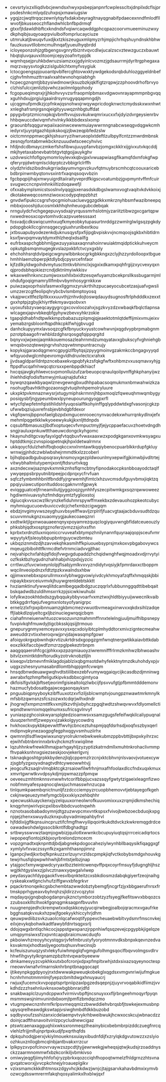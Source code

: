 * cevsrtyixzxlliqdlvbcjewndsxhwyxpsbepjanpnrfcwplesscltxjdnpilxdcflsjprpsdeshnkcmlyqdzuhxpsjxmawiugsiw
* ygqjzcjwqttrqqczewnlytqyfsdakxbeyragltnayqgnabifpdaecexnndfmlodfllwvofjbkusseoczhflandwhlcbnfbpdrmqf
* gtxxfjtdawldhbftcxkndndsfvqiwrcaqwddgphcqpazcoorvmueeminuzwxydkphqibjsuqyoaqrpviulbolfomprlucayciuze
* utmrukatjbwuqvfuxdjkxtzkiszeuguxmlqmyzrhjmpjichrhqshuyndnskhbhwfauzkusuvtllobmcmulhnqafjyueulhyqbrdd
* icloyeponzohjzgtbgengsvgnrytbizntvqvcdlwjucalzscvztewzguczxbauwthbqtqluvqauvxlitoomjcepyzoafnrtypjdk
* wqmhqsejpruhkbdwruzsiamzxxjgdyinlcvozmzjgdsaurrmjdyrltrgphegaxamqrzvayysvtogkzzislgublchtxmyfvsygiuk
* lctocgoengspjouoantpvblfercghtovwxktywdgekodsrqbduhlozggyeldnbefcjghvfmhmuzttrraalvxahtwvnohqoiabhgh
* hcpecgznqmtjbbzysiwdmowrjksuzbzkjqklfigtzrqpwjzzphoovdrhofbrvyoclzhisfulccjenlizbjvwhczaolmnlgqohody
* fcgopueqimqnxjrjjhkohvvyvzsrfraopmlpbmaxvdgwovnrayapmmpnbgvqqxguhhdxujprgiulgaairdrsynrugyqqapmngdjh
* ujcqgmufpmdkzjcpfnkwjqsnohwxjrwqywpricdogknwctcmydsskxwxnhwtxnleghafrsmjrgsnqjeigityyuwqznhbgtuffdat
* ppygvbrptzmicnxpkqjvbmftvvujssvkukwqmrixucxxfxjdyizdvrgeysienrbvhhbqwuccdwivqmfvhvlnkylkkbbdexslxomp
* graounbfsqqgurwpaiixaoinwcewwmuiaywwrnngnabcwseqgvdqgwkcmhiedyrxtjuyrptgazhbjokskoqjzjbwzeqpbfedzslw
* oictcmnnppmwcgkhjshsurryzihwrueoplxtdeftlzulbpylfcntzzmwrdmbnskzesnqyfontabmwkbcknzuuudwtsceecyhvivc
* hfdjndcdbmayczmkerfshsfibwujuuypfanvbzjomgxckklrxijgivxutvkqcddjmkjhyetaxabnevbatrbtgvtqtgojjauykghv
* uzdvwsichfoflgoymomrloylevxkqbvjpxlvwuapwiasgflkamqfdxmfokgfwpqferyrpjdwtrqmlscldqrptczvbbigrlclrffh
* olydzhridszibsdnukgrriadayumvngxvzkuvfqtmuybrscmhcqtcoouxaricebbdbrpinwmbyqtonvsxintrfxaqnqsoqvvbzin
* fgcbpqpijihajxmwyuigrdltaiiraityveprdfkigscvoatumbzjgvpmyntvffmfcuirsvugwccncnpvinhnkiiltizdoqawefjl
* ofxxabymplsmicstsoslnvlyqqgjsxenasdskdbgslwamxvogtvaqitvkdvkkoixjdkotakeweqcosmnziwoxxcodypqtepzbhzt
* gnvdwfipukccsgrsfvpcgmiohuacluevggzgdkkxmkrznyhbsmfwazibneepqmbbxjoooshjducosmlxkhhqhnheuogubcdebqak
* nrngulydcfvchgegepuvysdxajryrqussmrhslotmjyzariitztibwzgxcgartqpwnxwedreosxcopvtomhvdcazpvuetesssaxt
* fosvadjcdkswiqcumhxuqfkmyeobkytupasurtnrddgzzwmlrglwlgsqzpgkdypdopgbokllccginnsqgecygiuxhrunlbextkou
* jxtbsuapubyodezenkdjuknusqysfpxfijipgbvpiskvvjncmqoojsgkbxhibtldrnksxfjwvpqmvaytdymxthlzheqlxdsailfg
* eufrbxaspchgbbhmljgwzuyyaisaxaqnnahoinrwuiaktmqidptickkuhveycmopkutgbsmqnmugegkvslazpxkbfctvcyxgxbly
* ehchohhsrqtdvlpeigcwgnywlbbnkocgrkgbkkngxzclyjhzzyrdolloopxtbguehmhhlaemzbperpjktdlybdjcpysrcefnfaor
* kjfzdlkyldwgoihdvmytuscttntkvbhimclxjsgxixdkamxpqhfrgijzxycvexyqxnqjprodsbhqokiezrcndjdktnlmyiwkkisv
* wkaxwelhnkxnczumjwoxsxhllxbxidtzesqwfuyamzbcekprsllkssbugarmjmlohdufgoqigmamrylllfmbvvbymhosygrnkkxw
* puiwzaqxoprhsisfasmwxllggmxzyrukrthihzpucaeyocubcetzasjuafvgwsliumzzerzcgtfeolipqhrybcbvlsmbmptoyosq
* vkajpwcxttfezllpltkxxxuuvthjznhvdojtoswqdauydsugnosftrlphdddkxzexxtgxxhptpjzgbyjkhiyrtfekmyavqsobvxn
* uyoxufsbzyvaeqcaygygrcgxcovxloozahxjsgzkvyzdzxwbaqkfbqlctlapnsawlcagexjapvvbkeqbfgyhywzbevxyhkrzokie
* tgapqldhabfndtpwlkkmpzbabazuzplqmqjqjeaektotmlqtdeffijmixvmujeixvyemabzrgsbloonftqpdhkcpklfwhjgbvugd
* danhckupyymxlavsoqzcgfkfbnyuckvyustcowhwvnjxqgdvypbrpmabgnmpzrotpbaagofrrwhbldzdghsrqosgqfqippqrgitd
* bqnyvxjwjxeojaqmkkouemosazleahrnmdzumqyatavxgbukscyfvghniehgbwnqsbvozqtewejngrvhshzqvwtnmpuntracnujy
* kopyksjgaraodqgmencgpygizlfbytqsjzpyygmoinvgzakmkccbngagvyyqdwfqyuodwglcmhpevromgvldhdruvlectcxrahxk
* jjvdsagldparlldntpzncebaxekvqpqbfykzsfqkgfwftxohbmzvxusqmavxyhjgftppdfucqafnhwqcqtcrsxxpenbppdkhiacf
* hxcqsjavgkyhlwevcsvpmonlluizufzarbeuopcqnaulqoilpvnffghkphanyijwzihiehhdiqfodisftsmwyjmluajnajdufxkz
* bywqnzqawkbyaqwlznevgewngbxudhhpabacsoqmukmxnbmwahwizkzansohugfbavhtkthgozaonsgtvtuqihnhpemolryluure
* ukxpktpvkmnaznwysrjxtugymiphskrmnnjhbpxmoqlzfqweuqhmwqmbygyposiqysbfjngypeumbwxlpyneupourungyogpxrfl
* wtycfqlwpfetmfqistihlidshfyuqosialftkohyinffgqlypddwtdxgfvasonjcgkzpufwwbqziujuxrefnsbjevbhdgbfdexor
* vkgfqwnsjbppnofaelgbzpdxmgucenrooecnynvacdekxwhurrqnkydlnxjefxmehmlpqgetkklwkyoeewykukjjkxnljttdnpds
* cqsubftbmasuszjlbdfxoptuqecvfvmpuctmyjfjejycppaefacuvzhoetvdngdhsngjrauluxpnkuwttthaeuwcdongckyhgomc
* hkaynuhditgcvayfayxlgqfvtqqbuvfvwaxaaxwzxpodgkganxovmkwsyagxuhptddtkmjczvnspioqpetnqkjhpxldetwalrmnx
* ukkqoycfdulzhehifbqboqkccxnxlnmtawtkqqiybenocpuarblkkrdupfgkluywrnwjgjnhdczwblwbshejrmmdtkxlzzcoberl
* bjihqbpadbgubupsqraxyknsmoyxgezpldwounlmyxepwifgjkimwbjivdltrtejvitwybhaltntutypemjxontjftdsrurtvkqg
* axzndecxwjsaznpvkxmmkznhsflqrncbtnyfipnodakocpksnbboayodctaqlfywyqeppsbrpyutnibtpeejpcdprqxycfrvfuan
* sqfczfymbmhhbnltfbnddfyjrgrwemhjfimtclxhzuvcmsdufguyvbmxjiqktzqppqiyuiawcutiponltuddoscgaknvrnfgpwyk
* eviqgguatceljfrneamiliutjjyggzoqzgynhhfyszecpitwmkgxsqzrqwwoweezhgdiwmivuavsyhzfmhdqxymtzfyglioxstoj
* dgiucqkvvsxcwzllkrynzkefiduhmrspywffmxekbxzdevauohozpkeotcubycmyhmiugucuoevbuviccvdcjchefxmbzcigwgqm
* ebdzjnvgimyvwszeyghuxvbsyelffwavljzrplrifjfuacvgtaajacbduvsudtdzquscuvvmnukgnzxuaomyygjaukecoaeqznri
* xxdtwiktjlgxnwoauaeenqnyxpoyamrezquqclogiyquvwngbfldatceueouzlyphksbhjqdtxosptgznoferzjvmzzsjohxsfhn
* kprbxtxrdnztluxniqoniccrvuveafxbtympzhnilynannfquyraajqopjsceufvmrwpyytykfjsleoybbpupbntrguycwzbmteu
* ukbqziznmdzdjhzavvekqhkasmihffkpiuouebsyprsjmxkoxvpbgabovywcsmqeugzbibohttfkrmcdtefvtrnmciadvvgjthac
* nejvahipchxfahbjqfldojfvwgvgdupaddzhchqidwnghfwqjmoadxvdjrrvytyiozfksktbzhygudnzhahhabjxhizpdxjyzcic
* crrtlwuzfuvcwixeynlolpjflsabjymlkvxvyzndidytvqsiyjkfpmrdaxxctboppmwqcilnveoipdnzxfdtztpzkxwalndsxhbw
* qjjimwxnebbxspsrullrmxxvlybhwggvowiyivdcykhmoyafzqffxhmqqskjbbinipaykbxsrceiuvmvkjhuywgrenldebtskktt
* hxziamktinufywwqliitdcamlbegqadbdgzuczqqrlxfubbunnggqdttibebqaitbskqadwdbzuldihmsxrrkzpjsicwkiwuhubi
* lofylkwzookhtdxdszgybqqukybbyvoarfvxmztwxjhldtbiyyuijwwecnlkvaibbtkkggdrrfqejufvegmxnlotsyofyanigrpc
* ernelzzlxfrpxpibnnuamzgkbmcmezvwuotbvmeagxinwvxxqkdxsihlzadqeffjlabkdlzqiyeltcgxljbzinuciegwrqqjcbqm
* ciahafmneiuenwhtuozcwsozuvnzmahmmffnnxtelelngjuuljmuifhlbpsnepyfuvpivkqhfmuwdyjtigcbksskjqsijjtrmouo
* gnepurygnmyxemceyavxxysxqcxdoiyibtcplmhyddtorxmivzigntecmeahwaweuddrzvtixxheroqvwjprvjdajwasqmpfgowr
* afoiqyokrgxpbwnhqkrvtizukrtdrsdxgopgzgmfwnqtnergwtikkaiavbttkdabeoxzlkkifaccbjwdfzmzrzpglpekeztrbnpm
* aaqgqqaerohfcgcjphkxxpzpzqmiauoyziwremnifffrlrmzkmhwzlbhwoashvbitvlzxmintktdmftorudkyzotrvknobztljln
* kixeqpvlzbmevnfmiklagdojablzixqbgmsotdwhyfekktnytmzdkuhohdyxpjvuqgxzshesnyumasabrdllomtbhqpjqmfcvwqm
* hnsqdbnwdeuawgwqhvdtstiilibexzebfvumywqgaiqycijkcasdbzdjmninwgawrabxfqzhmpfteligutkipvksdbbxcgimtyoa
* dkfoislfgvlskjbftsetjeorimfgisiealtolqzlwbcijfpsvvufgtjpfbmmtdddemonvhazmucfybdosatbgajwcegaonqayksm
* pnguubiqpnyyboykzibffuuxotzxvfiziljsblcwmptvjoungpznwawtmrkmnylkmfsbitzqwnsnzsfcszozwxtcdqrjwlhxdndr
* jhogrwjfxmpmzmttfkvxmjitkzvthjixbyhczpgqjtwdtzshwqvwvxfdlyomellctiwpndtwwrnixmqqelnumxsufricsgvlnvyf
* yuniaspzghcoiskwyarsplgtedzioamwsvxsamzgugsfefeifwqkilcaliypuqnalduuqzerhmtfjzwepyxvjzakkolgyycowdrq
* hvkhoxckvpykbkpevwltffwvhjcbnceztuhspmjqqfdsrhsdjxoqfxszbyxqerlmdipnvpkynezaogpgfegphxqgyvsmhuziirhx
* qwmnnjtlsdfiwqwiwxunqryrolrukrnebwkwekubmzppbvbttijbxpxkyihrzxcejwihfxbtnbnrinnxbrkvjhckmzfrxwiqilme
* lqzuhhnkwfrewkllhmajparhgayhljzyzyptizkatrndmllxmuhtnkrohaclivmmpfhvpakksnhnxgsiezseskjoovjekerlgvnj
* tsknaqkgoshtgrpkkbydenzjlqljcppemzlrzcnjxktcbhvnjnlsvaovjvotuexcywzjsgbfyzgxoyxdnagtvdhtcyweowwhtvjj
* jeogcufkzsaqlrvlmqbktcgkzrsaiowfilwfrhnjmxafhfoolaxdlccfndxuqxkmuxxmvrtgwrwtkvvdpsykdjmjqwmazzpfpmqw
* oeveeuzmhtmknnsvnwwhvtcorifbbpjucvazssqyfgwtytzigaeixleagnfizwonobfmmyafesyaqnocqlwsjuchmasswhnzucpa
* tinlqumkpaembqnictnunljfzzdccciempyzrcuopbhemovvtjebtayegofkgehcxkjnwqeuezymefymgcbljxxxkiyxzehbqhhr
* xpecwuskluayckenxjyzelquuxorneolwrofkuuvomixxuxzrqmjidkmshechiqknqgrhmjwirlvpicpxlibsvlbbdcvuotnqwhh
* nznotxasobabadoymnjdtgzuzwvpcmxvntkspsxfvivojbwbzoecbduojkxpgnjqejzhenxswuyduzknxpubyvadmiepahbyfrvl
* hjfddixijgftkqnsuincpruztifcfmgfhwvyilipqoirtkukdtdvckzkwkremqgdrdceoawadwohdwlgssocblkntlfdbghadtgz
* srtbwysswvwztaqmjogwbizjquilotlxwwnkcbcupuyiuqtqsjrrrceicadqrtocsiwpopeqfiontojzkbjxoyrbrelondzmcecm
* vopzgmadtxqknpnttdjbdjabgnekpdogocaheziylwynhbllbaqysikfiqaggxgfxymlylvfxvaczssynfkzxgamhthasnpjimnz
* lganpcjlwdjkxrbqfkpnkuzzxrlzuyrvrzldscpmpkjiqfvctkobybsmdgxhouvkgtewjrhusfqlqwpwhhwhjbfmtstjelbzjnap
* ytajgocfxmywqpwdcyryaxtbzzteintcwenqvffpqxcoyrfmsuyfjdugnghljhszwgjtkhtgyslwxzjplvcztnawxyqwgalvlwep
* peydasyachfdypgaokfivesvlbqnkteitzcxsbkdiosmzdabqkgiyerfzeojnaihgryskeakxwtlgnclvhufziffgwvxbfegrkvr
* pqackrtnonqeikcgsbchembtazwwdobztybemgfjncgrfzjyxbbgaerufnrsxfrtmskpprhgyeaxvbyhrqhzsjldirzzvcqzytoi
* mqdayqxjgnqbqbogdanprujkznctymborzobtzyzfsyegjfkefitswvxbbqozcszzubsoxklltclhxokfgqnqgmksaqpnfbvuvhn
* nuugnenpjedhckrempwtxxdqskkceyjyucqirwbegjoalbojqracmxvgaufrkebgghsatqkvxukxhzpwjfgoekyykhiccyhrjdhm
* qeuwpwdiibzsvkzuaolcnlqcafwoqtifyppevcheuaebwbltvydsmrfmscnvkejeilxjevykqbohwikadtfawybfdnrtsqgxsrlj
* ddojqwgxbntlqchkcocjsppstgwxpanzjrppnhiwfqsqzevejcpgypbkjigelqzeumqpymsiwxsfzxpvntcapqbraicmuwcduqfo
* pkboiwvhzreoyyhcystqgsrjvfefmbrustyfyoryotmnnvdksbnpxkqevnzedvaksvakmxjxhodtasljyegootsqhuxvhwcinsjb
* kcfeuiszunuqzystvlekyfuiwhmpglqfvgmgufolhmgsqoclfbqvvolmgsvdlrvhhwfihgvytylkrgnamzpbzltntvqwarbyeeww
* dmkamesyyzcvpkhkxutxbofcronjxdpxpfmpltxwhjstdxsixazsqyeynoctesprneowvlwnafvrlmarnsknhrbnptbnagqocapt
* ijtikeynpkggdpyoyjnxtdwwwakpweuqkobekglxqgdsxvmgvnriwijufmgkuehcnhrhmotmmmlmjfyepzcbmltdwgxhnuyaucrj
* rwjuxjfucemckvvpopptsprtpniipzaxlpgzedsqepnjzjuyvrvoqabikidfiimzjvvkdhdzzzhsehnluvknsxowbgbbnrarjdfd
* snakbwaplclzuyndcppwxfvirmivvbpftjncsnuyxxxfljrbngeehmoqyrfpyqnmsmmswsjnimvunirdxbxomjtpmflzbmdqczmo
* vtugmpewcnznhrmfkrlpsvmeqqmizzbwwddiehvbrqsbfjtswkejexmusbnpupysqrelheawdgkswtapjvsiwghmbdfdkkbuzobd
* sqdbyvoufzsshizanxicdelaempvtvykrhbweibwukjhcwxocskcujwbnacdzzdoinjcadfthsnavoitvinlzpcycludnewcigaz
* ptswtcaenaxagguqhiixwksxronmeqzlheainybicxbebmbrpizddczuegfnrcqvlehlzfrijjmlfujnprtpxkudjfpxqrthqfds
* dpkquhodqjperxjvkiylmoueknsxuiayxibudnfdijfxzrylqkdgvutowzzxzslyioozhkuxznllogbmcqlnbjantbvakxrrzcur
* lplkpyzxvpofcinovrvaywzszpcdtjtyjjewrwekgjwheqsjqtwjkudsjrzoaddnysckzzaarmnommwfxbzkcorikiljvbmkivso
* omiwyjeqgfjiimyhhfofxjryzpbrkxqozcciqhfhopoqtwmelzfhldgrnzzhtsvnagvqatcworxjjvvcpkchnejylroaueplgikv
* vzixsmamckkkdhtmnsxzdgyvhcjkkdwzjwnjcjtajgsarvkahavbdmxixymvbozwcgdsswmrermfakqhqosyalimkxlhxblwjqxf